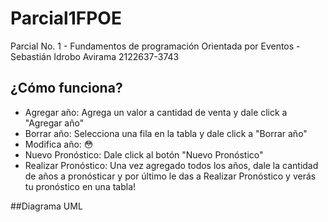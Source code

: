 # Parcial1FPOE
Parcial No. 1 - Fundamentos de programación Orientada por Eventos - Sebastián Idrobo Avirama 2122637-3743

## ¿Cómo funciona?
- Agregar año: Agrega un valor a cantidad de venta y dale click a "Agregar año"
- Borrar año: Selecciona una fila en la tabla y dale click a "Borrar año"
- Modifica año: 😳
- Nuevo Pronóstico: Dale click al botón "Nuevo Pronóstico"
- Realizar Pronóstico: Una vez agregado todos los años, dale la cantidad de años a pronósticar y por último le das a Realizar Pronóstico y verás tu pronóstico en una tabla!

##Diagrama UML
